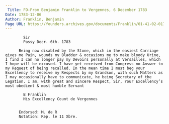 ```yaml
---
 Title: FO-From Benjamin Franklin to Vergennes, 6 December 1783
Date: 1783-12-06
Author: Franklin, Benjamin
Page URL: https://founders.archives.gov/documents/Franklin/01-41-02-0178
---
```


          
            Sir
            Passy Decr. 6th. 1783
          
          Being now disabled by the Stone, which in the easiest Carriage gives me Pain, wounds my Bladder & occasions me to make bloody Urine, I find I can no longer pay my Devoirs personally at Versailles, which I hope will be excused. I have yet received from Congress no Answer to my Request of being recalled. In the mean time I must beg your Excellency to receive my Respects by my Grandson, with such Matters as I may occasionally have to communicate, he being Secretary of the Legation. I am, with great and sincere Respect, Sir, Your Excellency’s most obedient & most humble Servant
          
            B Franklin
            His Excellency Count de Vergennes
          
         
          Endorsed: M. de R
          Notation: Rep. le 11 Xbre.
        
